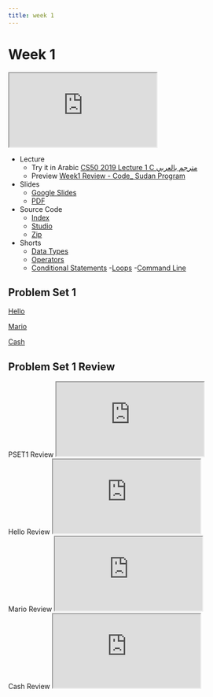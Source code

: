 ```yaml
---
title: week 1
---
```


# Week 1

<iframe src="https://www.youtube.com/embed/e9Eds2Rc_x8"></iframe>


- Lecture
  - Try it in Arabic
    [CS50 2019 Lecture 1 C مترجم بالعربي](https://www.youtube.com/embed/jXKaybgEISI)
  - Preview
     [Week1 Review - Code_ Sudan Program](https://www.youtube.com/embed/F-qbaeSJHAE)
- Slides
  - <a href="https://docs.google.com/presentation/d/191XW0DHWlW6WmAhYuFUYnZKUlDx0N4u4Fp81AeW-uNs/edit?usp=sharing">Google Slides</a>
  - <a href="https://cdn.cs50.net/2019/fall/lectures/1/lecture1.pdf">PDF</a>
- Source Code
  - <a href="https://cdn.cs50.net/2019/fall/lectures/1/src1/">Index</a>
  - <a href="https://scratch.mit.edu/studios/25128634/">Studio</a>
  - <a href="https://cdn.cs50.net/2019/fall/lectures/1/src1.zip">Zip</a>
- Shorts
  - <a href="https://www.youtube.com/embed/q6K8KMqt8wQ" savefrom_lm_index="0" savefrom_lm="1">Data Types</a>
  - <a href="https://www.youtube.com/embed/7apBtlEkJzk?rel=0" savefrom_lm_index="0" savefrom_lm="1">Operators</a>
  - <a href="https://www.youtube.com/embed/FqUeHzvci10?rel=0" savefrom_lm_index="0" savefrom_lm="1">Conditional Statements</a>
  -<a href="https://www.youtube.com/embed/QOvo-xFL9II?rel=0" savefrom_lm_index="0" savefrom_lm="1">Loops</a>
  -<a href="https://www.youtube.com/embed/lnYKOnz9ln8?rel=0" savefrom_lm_index="0" savefrom_lm="1">Command Line</a>
   
## Problem Set 1

[Hello](https://lab.cs50.io/Mohamed-Faroug/lab/main/pset1/hello)

[Mario](https://lab.cs50.io/Mohamed-Faroug/lab/main/pset1/mario/less)

[Cash](https://lab.cs50.io/Mohamed-Faroug/lab/main//pset1/cash)

## Problem Set 1 Review 
<div class="box" >PSET1 Review  <iframe src="https://www.youtube.com/embed/E2PrBmlfig4"></iframe></div>
<div class="box" >Hello Review  <iframe src="https://www.youtube.com/embed/PlXUYylfwKg"></iframe></div>
<div class="box" >Mario Review <iframe src="https://www.youtube.com/embed/V7C7LEJ_TrI"></iframe></div>
<div class="box" >Cash Review  <iframe src="https://www.youtube.com/embed/ob7b-IfmPDc"></iframe></div>


